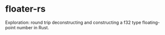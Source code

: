 # floater-rs
Exploration: round trip deconstructing and constructing a f32 type floating-point number in Rust.
